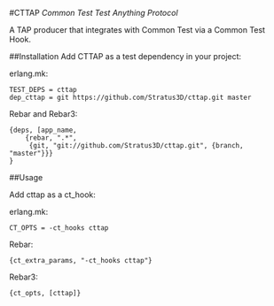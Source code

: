 #CTTAP
*Common Test Test Anything Protocol*

A TAP producer that integrates with Common Test via a Common Test Hook.

##Installation
Add CTTAP as a test dependency in your project:

erlang.mk:

    TEST_DEPS = cttap
    dep_cttap = git https://github.com/Stratus3D/cttap.git master

Rebar and Rebar3:

    {deps, [app_name,
        {rebar, ".*",
         {git, "git://github.com/Stratus3D/cttap.git", {branch, "master"}}}
    }

##Usage

Add cttap as a ct_hook:

erlang.mk:

    CT_OPTS = -ct_hooks cttap

Rebar:

    {ct_extra_params, "-ct_hooks cttap"}

Rebar3:

    {ct_opts, [cttap]}
